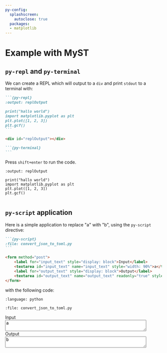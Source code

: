 ```yaml
---
py-config:
  splashscreen:
    autoclose: true
  packages:
  - matplotlib
---
```


# Example with MyST

## `py-repl` and `py-terminal`

We can create a REPL which will output to a `div` and print `stdout` to a terminal with:

````md
```{py-repl}
:output: replOutput

print("hallo world")
import matplotlib.pyplot as plt
plt.plot([1, 2, 3])
plt.gcf()
```

<div id="replOutput"></div>

```{py-terminal}
```
````

Press `shift+enter` to run the code.

```{py-repl}
:output: replOutput

print("hallo world")
import matplotlib.pyplot as plt
plt.plot([1, 2, 3])
plt.gcf()
```

<div id="replOutput"></div>

```{py-terminal}
```

## `py-script` application

Here is a simple application to replace "a" with "b", using the `py-script` directive:

````md
```{py-script}
:file: convert_json_to_toml.py
```

<form method="post">
    <label for="input_text" style="display: block">Input</label>
    <textarea id="input_text" name="input_text" style="width: 90%">a</textarea>
    <label for="output_text" style="display: block">Output</label>
    <textarea id="output_text" name="output_text" readonly="true" style="width: 90%">b</textarea>
</form>
````

with the following code:

```{literalinclude} convert_json_to_toml.py
:language: python
```

```{py-script}
:file: convert_json_to_toml.py
```

<form method="post">
    <label for="input_text" style="display: block">Input</label>
    <textarea id="input_text" name="input_text" style="width: 90%">a</textarea>
    <label for="output_text" style="display: block">Output</label>
    <textarea id="output_text" name="output_text" readonly="true" style="width: 90%">b</textarea>
</form>
